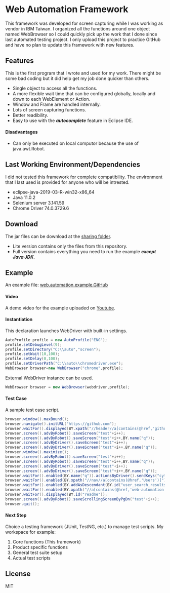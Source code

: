 # Web Automation Framework
This framework was developed for screen capturing while I was working as vendor in IBM Taiwan. I organized all the functions around one object named WebBrowser so I could quickly pick up the work that I done since last automated testing project. I only upload this project to practice GitHub and have no plan to update this framework with new features. 

## Features
This is the first program that I wrote and used for my work. There might be some bad coding but it did help get my job done quicker than others. 

- Single object to access all the functions.
- A more flexible wait time that can be configured globally, locally and down to each WebElement or Action.
- Window and Frame are handled internally.
- Lots of screen capturing functions.
- Better readibility.
- Easy to use with the ***autocomplete*** feature in Eclipse IDE.

#### Disadvantages
- Can only be executed on local computor because the use of java.awt.Robot.


## Last Working Environment/Dependencies
I did not tested this framework for complete compatibility. The environment that I last used is provided for anyone who will be intrested.

- eclipse-java-2019-03-R-win32-x86_64
- Java 11.0.2
- Selenium server 3.141.59
- Chrome Driver 74.0.3729.6

## Download
The jar files can be download at the [sharing folder](https://drive.google.com/drive/folders/1ICVsqetloVr_uxLutqBHaBJJOTwd-40P?usp=sharing).
- Lite version contains only the files from this repository.
- Full version contains everything you need to run the example ***except Java JDK***.

## Example
An example file: [web.automation.example.GitHub](https://github.com/cytaylorw/web-automation/blob/master/web/automation/example/GitHub.java)

#### Video
A demo video for the example uploaded on [Youtube](https://youtu.be/EmXDlyKnb8U). 

#### Instantiation
This declaration launches WebDriver with built-in settings.

~~~java
AutoProfile profile = new AutoProfile("ENG");
profile.setDebugLevel(9);
profile.setDirectory("C:\\auto","screen");
profile.setWait(10,100);
profile.setDelay(0,100);
profile.setDriverPath("C:\\auto\\chromedriver.exe");
WebBrowser browser=new WebBrowser("chrome",profile);
~~~

External WebDriver instance can be used.

~~~java
WebBrowser browser = new WebBrowser(webdriver,profile);
~~~


#### Test Case

A sample test case script.

~~~java
browser.window().maxBound();
browser.navigate().initURL("https://github.com");
browser.waitFor().displayed(BY.xpath("//header//a[contains(@href,'github.com')]"));
browser.screen().advByRobot().saveScreen("test"+i++);
browser.screen().advByRobot().saveScreen("test"+i++,BY.name("q"));
browser.screen().advByDriver().saveScreen("test"+i++);
browser.screen().advByDriver().saveScreen("test"+i++,BY.name("q"));
browser.window().maximize();
browser.screen().advByRobot().saveScreen("test"+i++);
browser.screen().advByRobot().saveScreen("test"+i++,BY.name("q"));
browser.screen().advByDriver().saveScreen("test"+i++);
browser.screen().advByDriver().saveScreen("test"+i++,BY.name("q"));
browser.waitFor().enabled(BY.name("q")).actionsByDriver().sendKeys("cytaylorw").actionsByAction().sendKeys(Keys.ENTER);
browser.waitFor().enabled(BY.xpath("//nav//a[contains(@href,'Users')]")).actionsByDriver().click();
browser.waitFor().enabled(BY.addAsDescendant(BY.id("user_search_results"), BY.xpath("/a[contains(@href,'cytaylorw')]"))).actionsByDriver().click();
browser.waitFor().enabled(BY.xpath("//a[contains(@href,'web-automation')]")).actionsByDriver().click();
browser.waitFor().displayed(BY.id("readme"));
browser.screen().advByRobot().saveScrollingScreenByPgDn("test"+i++);
browser.quit();
~~~

#### Next Step
Choice a testing framework (JUnit, TestNG, etc.) to manage test scripts. My workspace for example:

1. Core functions (This framework)
2. Product specific functions
3. General test suite setup 
4. Actual test scripts

## License
MIT
